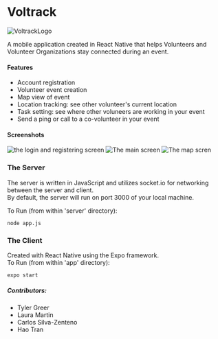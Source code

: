 # Voltrack 
![VoltrackLogo](https://user-images.githubusercontent.com/35315874/116964767-235c7880-ac61-11eb-807c-c8814e61e86a.png)


A mobile application created in React Native that helps Volunteers and Volunteer Organizations stay connected during an event.

#### Features
* Account registration
* Volunteer event creation
* Map view of event
* Location tracking: see other volunteer's current location
* Task setting: see where other voluneers are working in your event
* Send a ping or call to a co-volunteer in your event


#### Screenshots
![the login and registering screen](https://user-images.githubusercontent.com/35315874/116964538-9f09f580-ac60-11eb-8f2f-2073f51c52ff.png "Login/Register screen")
![The main screen](https://user-images.githubusercontent.com/35315874/116964659-edb78f80-ac60-11eb-9dba-0f8fc45b4b67.png "The main screen")
![The map scren](https://user-images.githubusercontent.com/35315874/116964595-ccef3a00-ac60-11eb-8d84-60179236bdd7.png "Map view of event")


### The Server
The server is written in JavaScript and utilizes socket.io for networking between the server and client.  
By default, the server will run on port 3000 of your local machine.

To Run (from within 'server' directory):

	node app.js  

### The Client
Created with React Native using the Expo framework.  
To Run (from within 'app' directory):

	expo start



##### Contributors:
- Tyler Greer
- Laura Martin
- Carlos Silva-Zenteno
- Hao Tran
